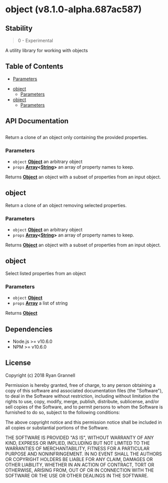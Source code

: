 
# object (v8.1.0-alpha.687ac587)

## Stability

> 0 - Experimental

A utility library for working with objects



## Table of Contents

  * [Parameters](#parameters)
- [object](#object)
  * [Parameters](#parameters-1)
- [object](#object-1)
  * [Parameters](#parameters-2)

## API Documentation

<!-- Generated by documentation.js. Update this documentation by updating the source code. -->

## 

Return a clone of an object only containing the provided properties.

### Parameters

-   `object` **[Object][1]** an arbitrary object
-   `props` **[Array][2]&lt;[String][3]>** an array of property names to keep.

Returns **[Object][1]** an object with a subset of
                    properties from an input object.

## object

Return a clone of an object removing selected properties.

### Parameters

-   `object` **[Object][1]** an arbitrary object
-   `props` **[Array][2]&lt;[String][3]>** an array of property names to keep.

Returns **[Object][1]** an object with a subset of
                    properties from an input object.

## object

Select listed properties from an object

### Parameters

-   `object` **[Object][1]** 
-   `props` **[Array][2]** a list of string

Returns **[Object][1]** 

[1]: https://developer.mozilla.org/docs/Web/JavaScript/Reference/Global_Objects/Object

[2]: https://developer.mozilla.org/docs/Web/JavaScript/Reference/Global_Objects/Array

[3]: https://developer.mozilla.org/docs/Web/JavaScript/Reference/Global_Objects/String


## Dependencies

- Node.js >= v10.6.0
- NPM >= v10.6.0

## License

Copyright (c) 2018 Ryan Grannell

Permission is hereby granted, free of charge, to any person obtaining a copy of this software and associated documentation files (the "Software"), to deal in the Software without restriction, including without limitation the rights to use, copy, modify, merge, publish, distribute, sublicense, and/or sell copies of the Software, and to permit persons to whom the Software is furnished to do so, subject to the following conditions:

The above copyright notice and this permission notice shall be included in all copies or substantial portions of the Software.

THE SOFTWARE IS PROVIDED "AS IS", WITHOUT WARRANTY OF ANY KIND, EXPRESS OR IMPLIED, INCLUDING BUT NOT LIMITED TO THE WARRANTIES OF MERCHANTABILITY, FITNESS FOR A PARTICULAR PURPOSE AND NONINFRINGEMENT. IN NO EVENT SHALL THE AUTHORS OR COPYRIGHT HOLDERS BE LIABLE FOR ANY CLAIM, DAMAGES OR OTHER LIABILITY, WHETHER IN AN ACTION OF CONTRACT, TORT OR OTHERWISE, ARISING FROM, OUT OF OR IN CONNECTION WITH THE SOFTWARE OR THE USE OR OTHER DEALINGS IN THE SOFTWARE.
